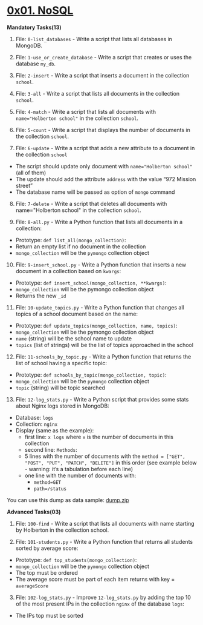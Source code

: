 # <ins> 0x01. NoSQL </ins>

**Mandatory Tasks(13)** 
1. File: `0-list_databases` - Write a script that lists all databases in MongoDB.

2. File: `1-use_or_create_database` - Write a script that creates or uses the database `my_db`.

3. File: `2-insert` - Write a script that inserts a document in the collection `school`.

4. File: `3-all` - Write a script that lists all documents in the collection `school`.

5. File: `4-match` - Write a script that lists all documents with `name="Holberton school"` in the collection `school`.

6. File: `5-count` - Write a script that displays the number of documents in the collection `school`.

7. File: `6-update` - Write a script that adds a new attribute to a document in the collection `school`
- The script should update only document with `name="Holberton school"` (all of them)
- The update should add the attribute `address` with the value “972 Mission street”
- The database name will be passed as option of `mongo` command

8. File: `7-delete` - Write a script that deletes all documents with name="Holberton school" in the collection `school`.

9. File: `8-all.py` - Write a Python function that lists all documents in a collection:
- Prototype: `def list_all(mongo_collection)`:
- Return an empty list if no document in the collection
- `mongo_collection` will be the `pymongo` collection object

10. File: `9-insert_school.py` - Write a Python function that inserts a new document in a collection based on `kwargs`:
- Prototype: `def insert_school(mongo_collection, **kwargs)`:
- `mongo_collection` will be the pymongo collection object
- Returns the new `_id`

11. File: `10-update_topics.py` - Write a Python function that changes all topics of a school document based on the name:
- Prototype: `def update_topics(mongo_collection, name, topics)`:
- `mongo_collection` will be the pymongo collection object
- `name` (string) will be the school name to update
- `topics` (list of strings) will be the list of topics approached in the school

12. File: `11-schools_by_topic.py` - Write a Python function that returns the list of school having a specific topic:
- Prototype: `def schools_by_topic(mongo_collection, topic)`:
- `mongo_collection` will be the `pymongo` collection object
- `topic` (string) will be topic searched

13. File: `12-log_stats.py` - Write a Python script that provides some stats about Nginx logs stored in MongoDB:
- Database: `logs`
- Collection: `nginx`
- Display (same as the example):
	- first line: `x logs` where `x` is the number of documents in this collection
	- second line: `Methods`:
	- 5 lines with the number of documents with the `method = ["GET", "POST", "PUT", "PATCH", "DELETE"]` in this order (see example below - warning: it’s a tabulation before each line)
	- one line with the number of documents with:
		- `method=GET`
		- `path=/status`

You can use this dump as data sample: [dump.zip](https://intranet.alxswe.com/rltoken/0szbpslKvH3RqKb_2HUeoQ)

**Advanced Tasks(03)** 
1. File: `100-find` - Write a script that lists all documents with name starting by Holberton in the collection school.

2. File: `101-students.py` - Write a Python function that returns all students sorted by average score:
- Prototype: `def top_students(mongo_collection)`:
- `mongo_collection` will be the `pymongo` collection object
- The top must be ordered
- The average score must be part of each item returns with key = `averageScore`

3. File: `102-log_stats.py` - Improve `12-log_stats.py` by adding the top 10 of the most present IPs in the collection `nginx` of the database `logs`:
- The IPs top must be sorted